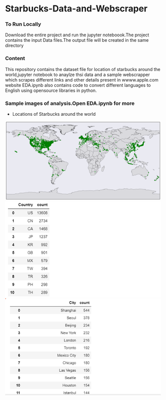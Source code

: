 # Starbucks-Data-and-Webscraper
### To Run Locally
Download the entire project and run the jupyter noteboook.The project contains the input Data files.The output file will be created in the same directory

### Content
This repository contains the dataset file for location of starbucks around the world,jupyter notebook to anaylze thsi data and a sample webscrapper 
which scrapes different links and other details present in wwww.apple.com website
EDA.ipynb also contains code to convert different languages to English using opensource libraries in python.

### Sample images of analysis.Open EDA.ipynb for more 
- Locations of Starbucks around the world 

<img src="Images/map.png">
<img src="Images/map2.png">
<img src="Images/map3.png">



